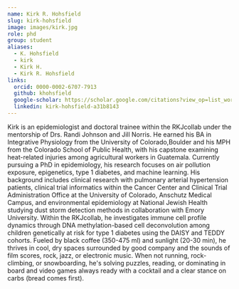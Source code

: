```yaml
---
name: Kirk R. Hohsfield
slug: kirk-hohsfield
image: images/kirk.jpg
role: phd
group: student
aliases:
  - K. Hohsfield
  - kirk
  - Kirk H.
  - Kirk R. Hohsfield
links:
  orcid: 0000-0002-6707-7913
  github: khohsfield
  google-scholar: https://scholar.google.com/citations?view_op=list_works&hl=en&user=LDgPITIAAAAJ
  linkedin: kirk-hohsfield-a31b8143
---
```


Kirk is an epidemiologist and doctoral trainee within the RKJcollab under the mentorship of Drs. Randi Johnson and Jill Norris. He earned his BA in Integrative Physiology from the University of Colorado,Boulder and his MPH from the Colorado School of Public Health, with his capstone examining heat-related injuries among agricultural workers in Guatemala. Currently pursuing a PhD in epidemiology, his research focuses on air pollution exposure, epigenetics, type 1 diabetes, and machine learning. His background includes clinical research with pulmonary arterial hypertension patients, clinical trial informatics within the Cancer Center and Clinical Trial Administration Office at the University of Colorado, Anschutz Medical Campus, and environmental epidemiology at National Jewish Health studying dust storm detection methods in collaboration with Emory University. Within the RKJcollab, he investigates immune cell profile dynamics through DNA methylation-based cell deconvolution among children genetically at risk for type 1 diabetes using the DAISY and TEDDY cohorts.
Fueled by black coffee (350-475 ml) and sunlight (20-30 min), he thrives in cool, dry spaces surrounded by good company and the sounds of film scores, rock, jazz, or electronic music. When not running, rock-climbing, or snowboarding, he's solving puzzles, reading, or dominating in board and video games always ready with a cocktail and a clear stance on carbs (bread comes first).